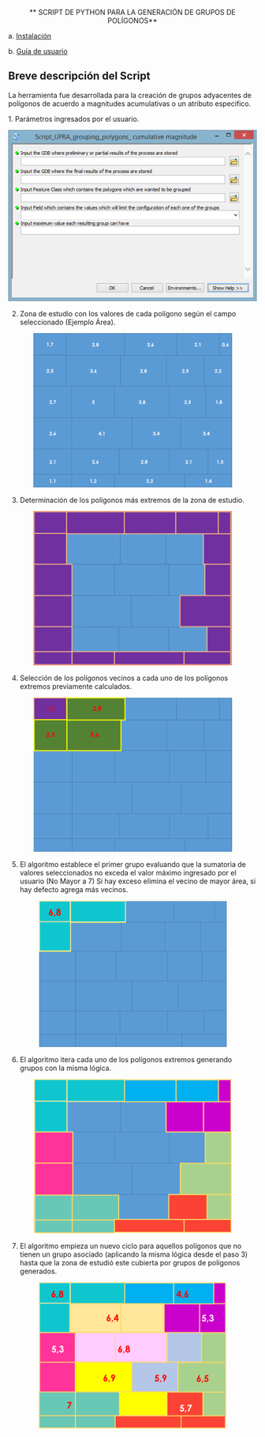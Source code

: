 <p align=center >
** SCRIPT DE PYTHON PARA LA GENERACIÓN DE GRUPOS DE POLÍGONOS**
</p>

a. [Instalación](Installation.md)

b. [Guía de usuario](User_Guide.md)

## Breve descripción del Script
<p>
La herramienta fue desarrollada para la creación de grupos adyacentes de polígonos de acuerdo a magnitudes acumulativas o un atributo especifico.
</p>
1. Parámetros ingresados por el usuario.

<p align="center">
 <img src="Imagenes\interfazinicial.png">
</p>

2. Zona de estudio con los valores de cada polígono según el campo seleccionado (Ejemplo Área).

<p align="center">
 <img src="Imagenes\zona_estudio.png">
</p>

3. Determinación de los polígonos más extremos de la zona de estudio.

<p align="center">
 <img src="Imagenes\determinar_poligonos.png">
</p>

4. Selección de los polígonos vecinos a cada uno de los polígonos extremos previamente calculados.

<p align="center">
 <img src="Imagenes\seleccion_poligonos.png">
</p>

5. El algoritmo establece el primer grupo evaluando que la sumatoria de valores seleccionados no exceda el valor máximo ingresado por el usuario (No Mayor a 7) Si hay exceso elimina el vecino de mayor área, si hay defecto agrega más vecinos.

<p align="center">
 <img src="Imagenes\establece_grupo.png">
</p>

6. El algoritmo itera cada uno de los polígonos extremos generando grupos con la misma lógica.

<p align="center">
 <img src="Imagenes\iterar_poligono.png">
</p>

7. El algoritmo empieza un nuevo ciclo para aquellos polígonos que no tienen un grupo asociado (aplicando la misma lógica desde el paso 3) hasta que la zona de estudió este cubierta por grupos de polígonos generados.


<p align="center">
 <img src="Imagenes\grupos.png">
</p>
